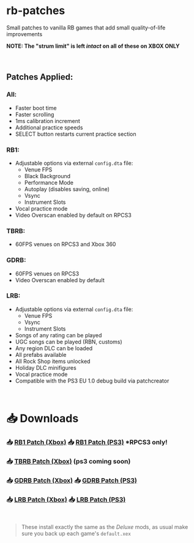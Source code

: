 # rb-patches
 
Small patches to vanilla RB games that add small quality-of-life improvements

**NOTE: The "strum limit" is left *intact* on all of these on XBOX ONLY**

</br>

## Patches Applied:

### All:

- Faster boot time
- Faster scrolling
- 1ms calibration increment
- Additional practice speeds
- SELECT button restarts current practice section

### RB1:

- Adjustable options via external `config.dta` file:
	- Venue FPS
	- Black Background
	- Performance Mode
	- Autoplay (disables saving, online)
	- Vsync
	- Instrument Slots
- Vocal practice mode
- Video Overscan enabled by default on RPCS3

### TBRB:

- 60FPS venues on RPCS3 and Xbox 360

### GDRB:

- 60FPS venues on RPCS3
- Video Overscan enabled by default

### LRB:

- Adjustable options via external `config.dta` file:
	- Venue FPS
	- Vsync
	- Instrument Slots
- Songs of any rating can be played
- UGC songs can be played (RBN, customs)
- Any region DLC can be loaded
- All prefabs available
- All Rock Shop items unlocked
- Holiday DLC minifigures
- Vocal practice mode
- Compatible with the PS3 EU 1.0 debug build via patchcreator

</br>

# 📥 Downloads

### 📥 [RB1 Patch (Xbox)](https://nightly.link/hmxmilohax/rb-patches/workflows/build/main/RB1-Patch-Xbox.zip) 📥 [RB1 Patch (PS3)](https://nightly.link/hmxmilohax/rb-patches/workflows/build/main/RB1-Patch-PS3.zip) *RPCS3 only!
### 📥 [TBRB Patch (Xbox)](https://nightly.link/hmxmilohax/rb-patches/workflows/build/main/TBRB-Patch-Xbox.zip) (ps3 coming soon)
### 📥 [GDRB Patch (Xbox)](https://nightly.link/hmxmilohax/rb-patches/workflows/build/main/GDRB-Patch-Xbox.zip) 📥 [GDRB Patch (PS3)](https://nightly.link/hmxmilohax/rb-patches/workflows/build/main/GDRB-Patch-PS3.zip)
### 📥 [LRB Patch (Xbox)](https://nightly.link/hmxmilohax/rb-patches/workflows/build/main/LRB-Patch-Xbox.zip) 📥 [LRB Patch (PS3)](https://nightly.link/hmxmilohax/rb-patches/workflows/build/main/LRB-Patch-PS3.zip)

</br>

> These install exactly the same as the *Deluxe* mods, as usual make sure you back up each game's `default.xex`